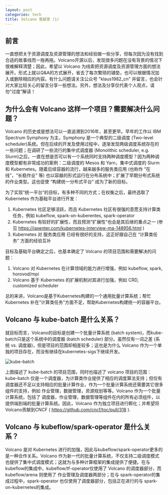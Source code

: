 ```yaml
---
layout: post
categories: tech
title: Volcano 答疑录 (1)
---
```


## 前言

一直想把关于资源调度及资源管理的想法和经验做一些分享，但每次因为没有找到合适的故事线而一拖再拖。Volcano开源以后，发现很多问题在没有背景的情况下很难解释清楚；因此，希望以 Volcano 为线索把资源调度及资源管理方面的想法展开。形式上就以Q&A的方式展开，省去了每次繁琐的铺垫，也可以根据情况加入或删除相应的内容。有什么问题请关注公众号 "klaus1982_cn" 并留言，也会针对大家比较关心的留言分享一些想法。另外，想法及分享仅代表个人观点，请勿“过度”解读！

## 为什么会有 Volcano 这样一个项目？需要解决什么问题？

Volcano 的历史或是想法可以一直追溯到2016年，甚至更早。早年的工作以 IBM Spectrum Symphony 为主，Symphony 是一个典型的二级调度 (Two-level scheduler)系统。但在后续的开发及使用过程中，逐渐发现两级调度系统存在的一些问题；在调研了一些流行的集中式调度器 (Monolithic scheduler, e.g. Slurm)之后，一直在想是否可以有一个系统同时支持两种调度模型？因为两种调度模型都有非常成功的案例：二级调度的 Mesos 和 Yarn，集中式调度的 Slurm 和 Kubernetes。随着后续容器的流行，越来越多的服务类应用 (也称作 “在线”，“长稳作业” 等) 也以容器的形式运行在分布系统中；扩展了早期分布式系统的作业类型。这也促使 “构建统一分布式平台” 成为了新的目标。

为了实现“统一平台”的目标，有多种不同的方式；在权衡之后，最终选取了 Kubernetes 作为基础平台进行开发：

1. Kubernetes 社区足够活跃，而且 Kubernetes 社区有很强的意愿支持计算类任务，例如  kubeflow, spark-on-kuberentes, spark-operator
2. Kubernetes  有较好的扩展性，而且预测“扩展性”也会是其后继的重点之一 (参见 https://jaxenter.com/kubernetes-interview-ma-148956.html )
3. Kubernetes 对 服务类应用 已经有很好的支持，这正好跟自己在 “计算类任务” 方面的经验互补

目标及基础平台确定之后，也基本确定了 Volcano 的项目范围和需要解决的问题：

1. Volcano 对 Kubernetes 在计算领域的能力进行增强，例如 kubeflow, spark, horovod/mpi
2. Volcano 基于 Kubernetes 的扩展机制对其进行加强，例如 CRD, customized scheduler

总的来讲，Volcano是基于Kubernetes构建的一个通用批量计算系统；帮忙 Kubernetes 补在“计算类任务”方面不足，帮助Kubernetes构建统一的容器平台。

## Volcano 与 kube-batch 是什么关系？

就目标而言，Volcano的目标是创建一个批量计算系统 (batch system)，而kube-batch只是这个系统中的调度器 (batch scheduler) 部分。虽然仅有一词之差 (系统 vs. 调度器)，但是项目的范围却相差较多；这也是为什么 Volcano 作为一个单独的项目存在，而没有继续在kubernetes-sigs下继续开发。

![kube-batch](https://raw.githubusercontent.com/kubernetes-sigs/kube-batch/master/doc/images/kube-batch.png)

上图描述了 kube-batch 的项目范围，同时也描述了 volcano 项目的范围：kube-batch 仅是一个调度器，为计算类作业提供了相应的调度算法支持；但仅有调度器还不足以支持相应的批量计算作业，作为一个批量计算系统还需要其它很多组件的支持，例如 作业管理，数据管理，资源规划等等。Volcano 作为一个批量计算系统，包括了 调度器，作业管理，数据管理等组件在内的所有必须组件，以提供端到端的批量计算系统。因此，Volcano 作为独立项目进行孵化；并希望将Volcano贡献到CNCF ( https://github.com/cncf/toc/pull/318 ).

## Volcano 与 kubeflow/spark-operator 是什么关系？

Volcano 是对 Kubernetes 进行的加强，因此与kubeflow/spark-operator更多的是一种合作关系。Volcano 作为新一代的批量计算系统，不仅支持二级调度模式也提供了集中式调度模式；这就为与多种计算框架的集成提供了便捷。在与kubeflow的集成中，kubeflow/tf-operator仅使用了 Volcano 的调度器部分，而 kubeflow/arena 则使用了 作业管理及调度器两部分；在与 spark-operator的集成过程中，spark-operator 也仅使用了调度器部分，包括正在进行的与 spark-on-kubernetes的集成。
